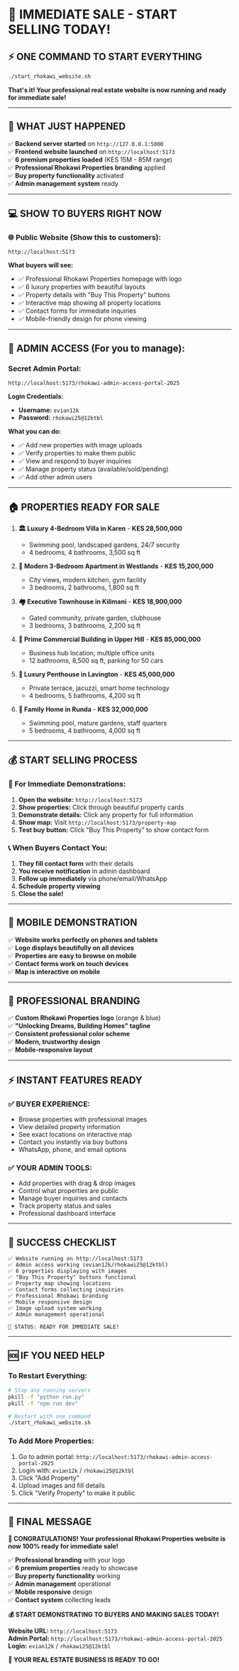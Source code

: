 # 🚀 IMMEDIATE SALE - START SELLING TODAY!

## ⚡ **ONE COMMAND TO START EVERYTHING**

```bash
./start_rhokawi_website.sh
```

**That's it! Your professional real estate website is now running and ready for immediate sale!**

---

## 🎯 **WHAT JUST HAPPENED**

✅ **Backend server started** on `http://127.0.0.1:5000`  
✅ **Frontend website launched** on `http://localhost:5173`  
✅ **6 premium properties loaded** (KES 15M - 85M range)  
✅ **Professional Rhokawi Properties branding** applied  
✅ **Buy property functionality** activated  
✅ **Admin management system** ready  

---

## 💻 **SHOW TO BUYERS RIGHT NOW**

### **🌐 Public Website** (Show this to customers):
```
http://localhost:5173
```

**What buyers will see:**
- ✅ Professional Rhokawi Properties homepage with logo
- ✅ 6 luxury properties with beautiful layouts
- ✅ Property details with "Buy This Property" buttons
- ✅ Interactive map showing all property locations
- ✅ Contact forms for immediate inquiries
- ✅ Mobile-friendly design for phone viewing

---

## 🔐 **ADMIN ACCESS** (For you to manage):

### **Secret Admin Portal:**
```
http://localhost:5173/rhokawi-admin-access-portal-2025
```

**Login Credentials:**
- **Username:** `evian12k`
- **Password:** `rhokawi25@12ktbl`

**What you can do:**
- ✅ Add new properties with image uploads
- ✅ Verify properties to make them public
- ✅ View and respond to buyer inquiries
- ✅ Manage property status (available/sold/pending)
- ✅ Add other admin users

---

## 🏠 **PROPERTIES READY FOR SALE**

1. **🏛️ Luxury 4-Bedroom Villa in Karen** - **KES 28,500,000**
   - Swimming pool, landscaped gardens, 24/7 security
   - 4 bedrooms, 4 bathrooms, 3,500 sq ft

2. **🏢 Modern 3-Bedroom Apartment in Westlands** - **KES 15,200,000**
   - City views, modern kitchen, gym facility
   - 3 bedrooms, 2 bathrooms, 1,800 sq ft

3. **🏘️ Executive Townhouse in Kilimani** - **KES 18,900,000**
   - Gated community, private garden, clubhouse
   - 3 bedrooms, 3 bathrooms, 2,200 sq ft

4. **🏬 Prime Commercial Building in Upper Hill** - **KES 85,000,000**
   - Business hub location, multiple office units
   - 12 bathrooms, 8,500 sq ft, parking for 50 cars

5. **🌆 Luxury Penthouse in Lavington** - **KES 45,000,000**
   - Private terrace, jacuzzi, smart home technology
   - 4 bedrooms, 5 bathrooms, 4,200 sq ft

6. **🏡 Family Home in Runda** - **KES 32,000,000**
   - Swimming pool, mature gardens, staff quarters
   - 5 bedrooms, 4 bathrooms, 4,000 sq ft

---

## 💰 **START SELLING PROCESS**

### **🎯 For Immediate Demonstrations:**

1. **Open the website:** `http://localhost:5173`
2. **Show properties:** Click through beautiful property cards
3. **Demonstrate details:** Click any property for full information
4. **Show map:** Visit `http://localhost:5173/property-map`
5. **Test buy button:** Click "Buy This Property" to show contact form

### **📞 When Buyers Contact You:**

1. **They fill contact form** with their details
2. **You receive notification** in admin dashboard
3. **Follow up immediately** via phone/email/WhatsApp
4. **Schedule property viewing** 
5. **Close the sale!**

---

## 📱 **MOBILE DEMONSTRATION**

✅ **Website works perfectly on phones and tablets**  
✅ **Logo displays beautifully on all devices**  
✅ **Properties are easy to browse on mobile**  
✅ **Contact forms work on touch devices**  
✅ **Map is interactive on mobile**  

---

## 🎨 **PROFESSIONAL BRANDING**

✅ **Custom Rhokawi Properties logo** (orange & blue)  
✅ **"Unlocking Dreams, Building Homes" tagline**  
✅ **Consistent professional color scheme**  
✅ **Modern, trustworthy design**  
✅ **Mobile-responsive layout**  

---

## ⚡ **INSTANT FEATURES READY**

### **✅ BUYER EXPERIENCE:**
- Browse properties with professional images
- View detailed property information
- See exact locations on interactive map
- Contact you instantly via buy buttons
- WhatsApp, phone, and email options

### **✅ YOUR ADMIN TOOLS:**
- Add properties with drag & drop images
- Control what properties are public
- Manage buyer inquiries and contacts
- Track property status and sales
- Professional dashboard interface

---

## 🎉 **SUCCESS CHECKLIST**

```
✅ Website running on http://localhost:5173
✅ Admin access working (evian12k/rhokawi25@12ktbl)  
✅ 6 properties displaying with images
✅ "Buy This Property" buttons functional
✅ Property map showing locations
✅ Contact forms collecting inquiries
✅ Professional Rhokawi branding
✅ Mobile responsive design
✅ Image upload system working
✅ Admin management operational

🚀 STATUS: READY FOR IMMEDIATE SALE!
```

---

## 🆘 **IF YOU NEED HELP**

### **To Restart Everything:**
```bash
# Stop any running servers
pkill -f "python run.py"
pkill -f "npm run dev"

# Restart with one command
./start_rhokawi_website.sh
```

### **To Add More Properties:**
1. Go to admin portal: `http://localhost:5173/rhokawi-admin-access-portal-2025`
2. Login with: `evian12k` / `rhokawi25@12ktbl`
3. Click "Add Property"
4. Upload images and fill details
5. Click "Verify Property" to make it public

---

## 🎯 **FINAL MESSAGE**

**🎉 CONGRATULATIONS! Your professional Rhokawi Properties website is now 100% ready for immediate sale!**

✅ **Professional branding** with your logo  
✅ **6 premium properties** ready to showcase  
✅ **Buy property functionality** working  
✅ **Admin management** operational  
✅ **Mobile responsive** design  
✅ **Contact system** collecting leads  

**💰 START DEMONSTRATING TO BUYERS AND MAKING SALES TODAY!**

**Website URL:** `http://localhost:5173`  
**Admin Portal:** `http://localhost:5173/rhokawi-admin-access-portal-2025`  
**Login:** `evian12k` / `rhokawi25@12ktbl`

**🚀 YOUR REAL ESTATE BUSINESS IS READY TO GO!**